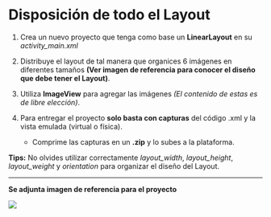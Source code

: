 # Disposición de todo el Layout

1. Crea un nuevo proyecto que tenga como base un __LinearLayout__ en su *activity_main.xml*

2. Distribuye el layout de tal manera que organices 6 imágenes en diferentes tamaños __(Ver imagen de referencia para conocer el diseño que debe tener el Layout)__.

3. Utiliza __ImageView__ para agregar las imágenes _(El contenido de estas es de libre elección)_.

4. Para entregar el proyecto **solo basta con capturas** del código .xml y la vista emulada (virtual o física).
    - Comprime las capturas en un **.zip** y lo subes a la plataforma.

__Tips:__ No olvides utilizar correctamente *layout_width*, *layout_height*, *layout_weight* y *orientation* para organizar el diseño del Layout.

----------

__Se adjunta imagen de referencia para el proyecto__

![](https://i.imgur.com/hmvedhk.png)